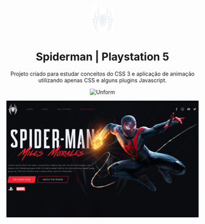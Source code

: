 
<p align="center">
  <a href="https://unform.dev">
    <img src="https://github.com/fontnelle/spiderman/blob/main/svg/logo-spiderman-git.png" height="77" width="55" alt="Unform" />
  </a>
</p>



<h1 align="center">Spiderman  | Playstation 5</h1>
<p align="center">Projeto criado para estudar conceitos do CSS 3 e aplicação de animação utilizando apenas CSS e alguns plugins Javascript.</p>

<p align="center">
      <img src="https://img.shields.io/badge/CSS-3-yellow.svg"  alt="Unform" />
  </p>

![01](https://github.com/fontnelle/spiderman/blob/main/capa.png)